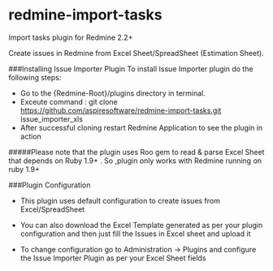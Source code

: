 redmine-import-tasks
====================

Import tasks plugin for Redmine 2.2+


Create issues in Redmine  from Excel Sheet/SpreadSheet (Estimation Sheet).

###Installing Issue Importer Plugin
To install Issue Importer plugin do the following steps:

* Go to the {Redmine-Root}/plugins directory in terminal.
* Exceute command : git clone https://github.com/aspiresoftware/redmine-import-tasks.git issue_importer_xls
* After successful cloning restart Redmine Application to see the plugin in action

#####Please note that the plugin uses Roo gem to read & parse  Excel Sheet that depends on Ruby 1.9+ .
So ,plugin only works with Redmine running on ruby 1.9+

###Plugin Configuration
* This plugin uses default configuration to create issues from Excel/SpreadSheet
* You can also download the Excel Template generated as per your plugin configuration and then just fill the Issues in Excel sheet and upload it 

*  To change configuration go to Administration -> Plugins and configure the Issue Importer Plugin as per your Excel Sheet fields
